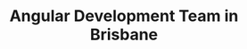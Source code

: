 ---
title: Angular Development Team in Brisbane
permalink: /landings/locations/brisbane/developer/angular
technology: Angular
location: Brisbane
---